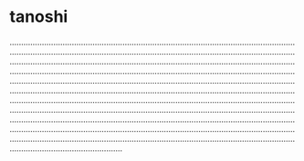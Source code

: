 # tanoshi
.....................................................................................................................................................................................................................................................................................................................................................................................................................................................................................................................................................................................................................................................................................................................................................................................................................................................................................................................................................................................................................................................................................................................................................................................................................................................................................................................................................................................................................................................................